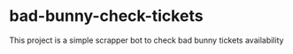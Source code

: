 # bad-bunny-check-tickets
This project is a simple scrapper bot to check bad bunny tickets availability
